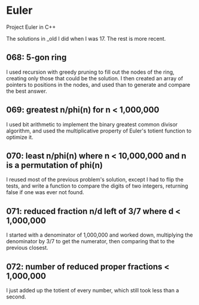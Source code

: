 # Euler
Project Euler in C++

The solutions in \_old I did when I was 17. The rest is more recent.

## 068: 5-gon ring
I used recursion with greedy pruning to fill out the nodes of the ring, creating only those that could be the solution. I then created an array of pointers to positions in the nodes, and used than to generate and compare the best answer.

## 069: greatest n/phi(n) for n < 1,000,000
I used bit arithmetic to implement the binary greatest common divisor algorithm, and used the multiplicative property of Euler's totient function to optimize it.

## 070: least n/phi(n) where n < 10,000,000 and n is a permutation of phi(n)
I reused most of the previous problem's solution, except I had to flip the tests, and write a function to compare the digits of two integers, returning false if one was ever not found.

## 071: reduced fraction n/d left of 3/7 where d < 1,000,000
I started with a denominator of 1,000,000 and worked down, multiplying the denominator by 3/7 to get the numerator, then comparing that to the previous closest.

## 072: number of reduced proper fractions < 1,000,000
I just added up the totient of every number, which still took less than a second.
